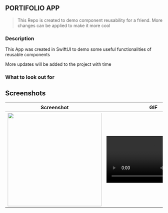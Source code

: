 ## PORTIFOLIO APP

> This Repo is created to demo component reusability for a friend.
> More changes can be applied to make it more cool

### Description

This App was created in SwiftUI to demo some useful functionalities of reusable components

More updates will be added to the project with time

### What to look out for

## Screenshots

| **Screenshot** | **GIF** |
| -------------- | ------- |
| <img src="./Assets/screenshot.jpg" width="300" /> | <video src="./Assets/video.mp4" width="300" /> |
